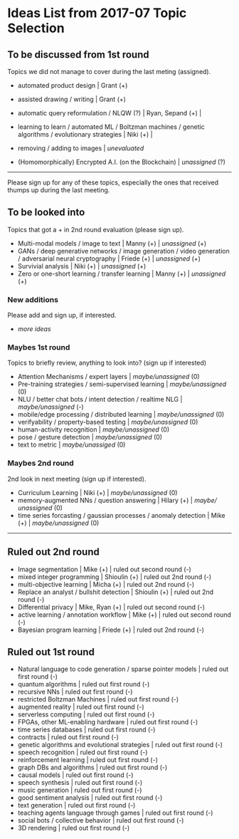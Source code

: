 # Ideas List from 2017-07 Topic Selection

## To be discussed from 1st round
Topics we did not manage to cover during the last meting (assigned).
 - automated product design | Grant (+) 
 - assisted drawing / writing | Grant (+)
 - automatic query reformulation / NLQW (?) | Ryan, Sepand (+) | 
 - learning to learn / automated ML / Boltzman machines / genetic algorithms / evolutionary strategies | Niki (+) |

 - removing / adding to images | *unevaluated*
 - (Homomorphically) Encrypted A.I. (on the Blockchain) | *unassigned* (?)

---

Please sign up for any of these topics, especially the ones that received thumps up during the last meeting.

## To be looked into
Topics that got a + in 2nd round evaluation (please sign up).
 - Multi-modal models / image to text | Manny (+) | *unassigned* (+)
 - GANs / deep generative networks / image generation / video generation / adversarial neural cryptography | Friede (+) | *unassigned* (+)
 - Survivial analysis | Niki (+) | *unassigned* (+) 
 - Zero or one-short learning / transfer learning | Manny (+) | *unassigned* (+)

### New additions
Please add and sign up, if interested.
 - *more ideas*

### Maybes 1st round 
Topics to briefly review, anything to look into? (sign up if interested)
 - Attention Mechanisms / expert layers | *maybe/unassigned* (0)
 - Pre-training strategies / semi-supervised learning | *maybe/unassigned* (0)
 - NLU / better chat bots / intent detection / realtime NLG | *maybe/unassigned* (-)
 - mobile/edge processing / distributed learning | *maybe/unassigned* (0)
 - verifyability / property-based testing | *maybe/unassigned* (0)
 - human-activity recognition | *maybe/unassigned* (0)
 - pose / gesture detection | *maybe/unassigned* (0)
 - text to metric | *maybe/unassiged* (0)

### Maybes 2nd round
2nd look in next meeting (sign up if interested).
 - Curriculum Learning | Niki (+) | *maybe/unassigned* (0)
 - memory-augmented NNs / question answering | Hilary (+) | *maybe/ unassigned* (0)
 - time series forcasting / gaussian processes / anomaly detection | Mike (+) | *maybe/unassigned* (0)

---

## Ruled out 2nd round
 - Image segmentation | Mike (+) | ruled out second round (-)
 - mixed integer programming | Shioulin (+) | ruled out 2nd round (-)
 - multi-objective learning | Micha (+) | ruled out 2nd round (-)
 - Replace an analyst / bullshit detection | Shioulin (+) | ruled out 2nd round (-)
 - Differential privacy | Mike, Ryan (+) | ruled out second round (-)
 - active learning / annotation workflow | Mike (+) | ruled out second round (-)
 - Bayesian program learning | Friede (+) | ruled out 2nd round (-)

## Ruled out 1st round
 - Natural language to code generation / sparse pointer models | ruled out first round (-)
 - quantum algorithms | ruled out first round (-)
 - recursive NNs | ruled out first round (-)
 - restricted Boltzman Machines | ruled out first round (-)
 - augmented reality | ruled out first round (-)
 - serverless computing | ruled out first round (-)
 - FPGAs, other ML-enabling hardware | ruled out first round (-)
 - time series databases | ruled out first round (-)
 - contracts | ruled out first round (-)
 - genetic algorithms and evolutional strategies | ruled out first round (-)
 - speech recognition | ruled out first round (-)
 - reinforcement learning | ruled out first round (-)
 - graph DBs and algorithms | ruled out first round (-)
 - causal models | ruled out first round (-)
 - speech synthesis | ruled out first round (-)
 - music generation | ruled out first round (-)
 - good sentiment analysis | ruled out first round (-)
 - text generation | ruled out first round (-)
 - teaching agents language through games | ruled out first round (-)
 - social bots / collective behavior | ruled out first round (-)
 - 3D rendering | ruled out first round (-)

